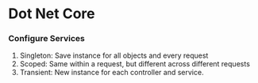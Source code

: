 # Dot Net Core
### Configure Services
1. Singleton: Save instance for all objects and every request
2. Scoped: Same within a request, but different across different requests
3. Transient: New instance for each controller and service.
